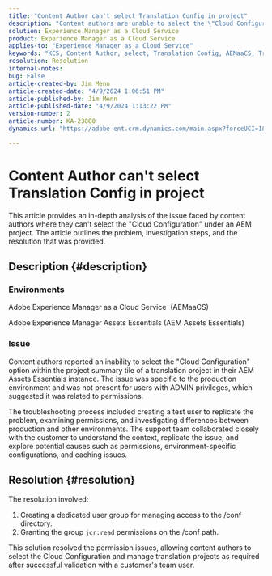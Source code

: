 ```yaml
---
title: "Content Author can't select Translation Config in project"
description: "Content authors are unable to select the \"Cloud Configuration\" within an AEM project, leading to an inability to manage translation configurations effectively."
solution: Experience Manager as a Cloud Service
product: Experience Manager as a Cloud Service
applies-to: "Experience Manager as a Cloud Service"
keywords: "KCS, Content Author, select, Translation Config, AEMaaCS, Troubleshooting, AEM Assets Essentials, Adobe Experience Manager as a Cloud Service, project"
resolution: Resolution
internal-notes: 
bug: False
article-created-by: Jim Menn
article-created-date: "4/9/2024 1:06:51 PM"
article-published-by: Jim Menn
article-published-date: "4/9/2024 1:13:22 PM"
version-number: 2
article-number: KA-23880
dynamics-url: "https://adobe-ent.crm.dynamics.com/main.aspx?forceUCI=1&pagetype=entityrecord&etn=knowledgearticle&id=70690e04-72f6-ee11-a1fe-6045bd006268"

---
```

# Content Author can't select Translation Config in project


This article provides an in-depth analysis of the issue faced by content authors where they can't select the "Cloud Configuration" under an AEM project. The article outlines the problem, investigation steps, and the resolution that was provided.

## Description {#description}


### Environments

Adobe Experience Manager as a Cloud Service  (AEMaaCS)

Adobe Experience Manager Assets Essentials (AEM Assets Essentials)

### Issue 

Content authors reported an inability to select the "Cloud Configuration" option within the project summary tile of a translation project in their AEM Assets Essentials instance. The issue was specific to the production environment and was not present for users with ADMIN privileges, which suggested it was related to permissions.

The troubleshooting process included creating a test user to replicate the problem, examining permissions, and investigating differences between production and other environments. The support team collaborated closely with the customer to understand the context, replicate the issue, and explore potential causes such as permissions, environment-specific configurations, and caching issues.


## Resolution {#resolution}


The resolution involved:

1. Creating a dedicated user group for managing access to the /conf directory.
2. Granting the group `jcr:read` permissions on the /conf path.


This solution resolved the permission issues, allowing content authors to select the Cloud Configuration and manage translation projects as required after successful validation with a customer's team user.
